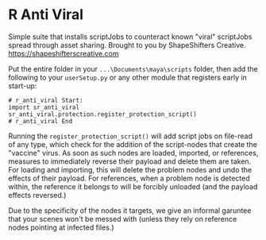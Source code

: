 # R Anti Viral
Simple suite that installs scriptJobs to counteract known "viral" scriptJobs spread through asset sharing.
Brought to you by ShapeShifters Creative.  https://shapeshifterscreative.com

Put the entire folder in your `...\Documents\maya\scripts` folder, then add the following to your `userSetup.py` or any other module that registers early in start-up:
```
# r_anti_viral Start:
import sr_anti_viral
sr_anti_viral.protection.register_protection_script()
# r_anti_viral End
```

Running the `register_protection_script()` will add script jobs on file-read of any type, which check for the addition of the script-nodes that create the "vaccine" virus. As soon as such nodes are loaded, imported, or references, measures to immediately reverse their payload and delete them are taken.  For loading and importing, this will delete the problem nodes and undo the effects of their payload.  For references, when a problem node is detected within, the reference it belongs to will be forcibly unloaded (and the payload effects reversed.)

Due to the specificity of the nodes it targets, we give an informal garuntee that your scenes won't be messed with (unless they rely on reference nodes pointing at infected files.)
